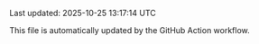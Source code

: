 Last updated: 2025-10-25 13:17:14 UTC

This file is automatically updated by the GitHub Action workflow.

